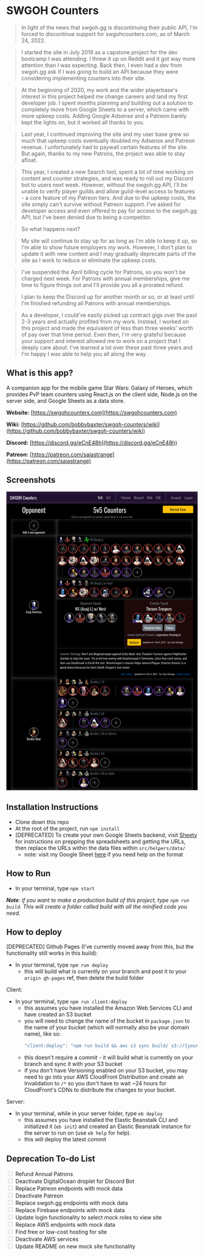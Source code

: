 # SWGOH Counters
> In light of the news that swgoh.gg is discontinuing their public API, I'm forced to discontinue support for swgohcounters.com, as of March 24, 2022.

> I started the site in July 2019 as a capstone project for the dev bootcamp I was attending.  I threw it up on Reddit and it got way more attention than I was expecting.  Back then, I even had a dev from swgoh.gg ask if I was going to build an API because they were considering implementing counters into their site.

> At the beginning of 2020, my work and the wider playerbase's interest in this project helped me change careers and land my first developer job.  I spent months planning and building out a solution to completely move from Google Sheets to a server, which came with more upkeep costs.  Adding Google Adsense and a Patreon barely kept the lights on, but it worked all thanks to you.

> Last year, I continued improving the site and my user base grew so much that upkeep costs eventually doubled my Adsense and Patreon revenue.  I unfortunately had to paywall certain features of the site.  But again, thanks to my new Patrons, the project was able to stay afloat.

> This year, I created a new Search tool, spent a lot of time working on content and counter strategies, and was ready to roll out my Discord bot to users next week.  However, without the swgoh.gg API, I'll be unable to verify player guilds and allow guild-level access to features - a core feature of my Patreon tiers.  And due to the upkeep costs, the site simply can't survive without Patreon support.  I've asked for developer access and even offered to pay for access to the swgoh.gg API, but I've been denied due to being a competitor.

> So what happens next?

> My site will continue to stay up for as long as I'm able to keep it up, so I'm able to show future employers my work.  However, I don't plan to update it with new content and I may gradually deprecate parts of the site as I work to reduce or eliminate the upkeep costs.

> I've suspended the April billing cycle for Patrons, so you won't be charged next week.  For Patrons with annual memberships, give me time to figure things out and I'll provide you all a prorated refund.

> I plan to keep the Discord up for another month or so, or at least until I'm finished refunding all Patrons with annual memberships.

> As a developer, I could've easily picked up contract gigs over the past 2-3 years and actually profited from my work.  Instead, I worked on this project and made the equivalent of less than three weeks' worth of pay over that time period.  Even then, I'm very grateful because your support and interest allowed me to work on a project that I deeply care about.  I've learned a lot over these past three years and I'm happy I was able to help you all along the way.

## What is this app?

A companion app for the mobile game Star Wars: Galaxy of Heroes, which provides PvP team counters using React.js on the client side, Node.js on the server side, and Google Sheets as a data store.

**Website:** [https://swgohcounters.com](https://swgohcounters.com)

**Wiki:** [https://github.com/bobbybaxter/swgoh-counters/wiki](https://github.com/bobbybaxter/swgoh-counters/wiki)

**Discord:** [https://discord.gg/eCnE48h](https://discord.gg/eCnE48h)

**Patreon:** [https://patreon.com/saiastrange](https://patreon.com/saiastrange)

## Screenshots
![image of star wars counters site](https://raw.githubusercontent.com/bobbybaxter/swgoh-counters/master/src/assets/swgohcountersScreenshot.png)

## Installation Instructions
- Clone down this repo
- At the root of the project, run `npm install`
- [DEPRECATED] To create your own Google Sheets backend, visit [Sheety](https://sheety.co/) for instructions on prepping the spreadsheets and getting the URLs, then replace the URLs within the data files within `src/helpers/data/`
  - note: visit my Google Sheet [here](https://docs.google.com/spreadsheets/d/1RVo7ej1PE06FKkwS1q5_slB9YLLQX3EF-dN98MkFmOM/edit#gid=1364839479) if you need help on the format

## How to Run
- In your terminal, type `npm start`

***Note**: if you want to make a production build of this project, type `npm run build`.  This will create a folder called build with all the minified code you need.*

## How to deploy
[DEPRECATED] Github Pages (I've currently moved away from this, but the functionality still works in this build):
- In your terminal, type `npm run deploy`
  - this will build what is currently on your branch and post it to your `origin gh-pages` ref, then delete the build folder

Client:
- In your terminal, type `npm run client:deploy`
  - this assumes you have installed the Amazon Web Services CLI and have created an S3 bucket
  - you will need to change the name of the bucket in `package.json` to the name of your bucket (which will normally also be your domain name), like so:
    ``` javascript
    "client:deploy": "npm run build && aws s3 sync build/ s3://{yourS3bucketname}"
    ```
  - this doesn't require a commit - it will build what is currently on your branch and sync it with your S3 bucket
  - if you don't have Versioning enabled on your S3 bucket, you may need to go into your AWS CloudFront Distribution and create an Invalidation to `/*` so you don't have to wait ~24 hours for CloudFront's CDNs to distribute the changes to your bucket.

Server:
- In your terminal, while in your server folder, type `eb deploy`
  - this assumes you have installed the Elastic Beanstalk CLI and initialized it (`eb init`) and created an Elastic Beanstalk instance for the server to run on (use `eb help` for help).
  - this will deploy the latest commit

## Deprecation To-do List
<input type="checkbox" disabled /> Refund Annual Patrons \
<input type="checkbox" disabled /> Deactivate DigitalOcean droplet for Discord Bot \
<input type="checkbox" disabled /> Replace Patreon endpoints with mock data \
<input type="checkbox" disabled /> Deactivate Patreon \
<input type="checkbox" disabled /> Replace swgoh.gg endpoints with mock data \
<input type="checkbox" disabled /> Replace Firebase endpoints with mock data \
<input type="checkbox" disabled /> Update login functionality to select mock roles to view site \
<input type="checkbox" disabled /> Replace AWS endpoints with mock data \
<input type="checkbox" disabled /> Find free or low-cost hosting for site \
<input type="checkbox" disabled /> Deactivate AWS services \
<input type="checkbox" disabled /> Update README on new mock site functionality